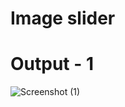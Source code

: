# Image slider

# Output - 1

 ![Screenshot (1)]([https://github.com/QuantumCoding123/Day-57-Dynamic-Transportation-Business-Website-Template/assets/166281221/d9febe09-140a-477d-bf86-c0ce86902323](https://github.com/abdalkadersaado/Front-End-Projects/blob/main/Image-Slider1/images/back1.png))
